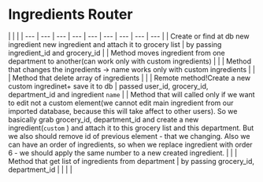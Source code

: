 # Ingredients Router

|  |  |
| --- | --- | --- | --- | --- | --- | --- | --- | --- |
| Create or find at db new ingredient new ingredient and attach it to grocery list | by passing ingredient\_id and grocery\_id |
| Method moves ingredient from one department to another\(can work only with custom ingredients\) |  |
| Method that changes the ingredients -&gt; name works only with custom ingredients |  |
| Method that delete array of ingredients |  |
| Remote method!Create a new custom ingredinet+ save it to db | passed user\_id, grocery\_id, department\_id and ingredient `name`   |
| Method that will called only if we want to edit not a custom element\(we cannot edit main ingredient from our imported database, because this will take affect to other users\). So we basically grab grocery\_id, department\_id and create a new ingredient\(`custom` \) and attach it to this grocery list and this department. But we also should remove id of previous element - that we changing. Also we can have an order of ingredients, so when we replace ingredient with order 6 - we should apply the same number to a new created ingredient. |  |
| Method that get list of ingredients from department | by passing grocery\_id, department\_id |
|  |  |

 





